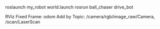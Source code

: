 roslaunch my_robot world.launch
rosrun ball_chaser drive_bot

RViz
Fixed Frame: odom
Add by Topic: /camera/rgb/image_raw/Camera, /scan/LaserScan
